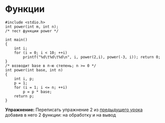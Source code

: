 # Функции

```
#include <stdio.h>
int power(int m, int n);
/* тест функции power */

int main()
{
    int i;
    for (i = 0; i < 10; ++i)
        printf("%d\t%d\t%d\n", i, power(2,i), power(-3, i)); return 0;
}
/* возводит base в п-ю степень; n >= 0 */
int power(int base, int n)
{
    int i, p;
    p = 1;
    for (i = 1; i <= n; ++i)
        p = p * base;
    return p;
}
```

**Упражнение:** Переписать упражнение 2 из [предыдущего урока](../l04_array/README.md) добавив в него 2 функции: на обработку и на вывод
